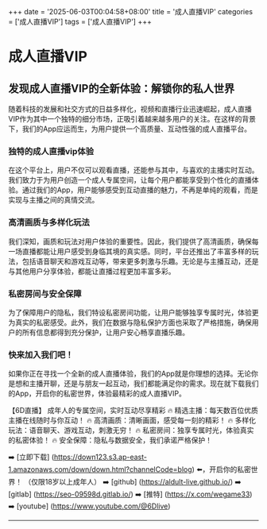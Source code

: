 +++
date = '2025-06-03T00:04:58+08:00'
title = '成人直播VIP'
categories = ['成人直播VIP']
tags = ['成人直播VIP']
+++

# 成人直播VIP

## 发现成人直播VIP的全新体验：解锁你的私人世界

随着科技的发展和社交方式的日益多样化，视频和直播行业迅速崛起，成人直播VIP作为其中一个独特的细分市场，正吸引着越来越多用户的关注。在这样的背景下，我们的App应运而生，为用户提供一个高质量、互动性强的成人直播平台。

### 独特的成人直播vip体验

在这个平台上，用户不仅可以观看直播，还能参与其中，与喜欢的主播实时互动。我们致力于为用户创造一个成人专属空间，让每个用户都能享受到个性化的直播体验。通过我们的App，用户能够感受到互动直播的魅力，不再是单纯的观看，而是实现与主播之间的真情交流。

### 高清画质与多样化玩法

我们深知，画质和玩法对用户体验的重要性。因此，我们提供了高清画质，确保每一场直播都能让用户感受到身临其境的真实感。同时，平台还推出了丰富多样的玩法，包括语音聊天和游戏互动等，带来更多刺激与乐趣。无论是与主播互动，还是与其他用户分享体验，都能让直播过程更加丰富多彩。

### 私密房间与安全保障

为了保障用户的隐私，我们特设私密房间功能，让用户能够独享专属时光，体验更为真实的私密感受。此外，我们在数据与隐私保护方面也采取了严格措施，确保用户的所有信息都得到充分保护，让用户安心畅享直播乐趣。

### 快来加入我们吧！

如果你正在寻找一个全新的成人直播体验，我们的App就是你理想的选择。无论你是想和主播开聊，还是与朋友一起互动，我们都能满足你的需求。现在就下载我们的App，开启你的私密世界，体验最精彩的成人直播VIP。

【6D直播】
成年人的专属空间，实时互动尽享精彩
🔥 精选主播：每天数百位优质主播在线随时与你互动！
🔥 高清画质：清晰画面，感受每一刻的精彩！
🔥 多样化玩法：语音聊天、游戏互动，刺激无穷！
🔥 私密房间：独享专属时光，体验真实的私密体验！
🔥 安全保障：隐私与数据安全，我们承诺严格保护！

➡️ [立即下载] (https://down123.s3.ap-east-1.amazonaws.com/down/down.html?channelCode=blog) ⬅️，开启你的私密世界！ （仅限18岁以上成年人）
➡️ [github] (https://aldult-live.github.io/)
➡️ [gitlab] (https://seo-09598d.gitlab.io/)
➡️ [推特] (https://x.com/wegame33)
➡️ [youtube] (https://www.youtube.com/@6Dlive)

---
